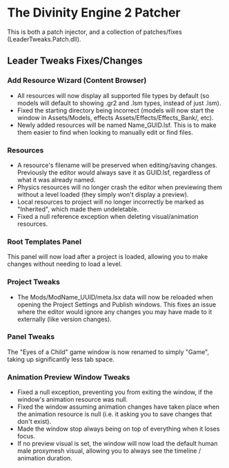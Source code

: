 # The Divinity Engine 2 Patcher

This is both a patch injector, and a collection of patches/fixes (LeaderTweaks.Patch.dll).

## Leader Tweaks Fixes/Changes

### Add Resource Wizard (Content Browser)

* All resources will now display all supported file types by default (so models will default to showing .gr2 and .lsm types, instead of just .lsm).
* Fixed the starting directory being incorrect (models will now start the window in Assets/Models, effects Assets/Effects/Effects_Bank/, etc).
* Newly added resources will be named Name_GUID.lsf. This is to make them easier to find when looking to manually edit or find files.

### Resources

* A resource's filename will be preserved when editing/saving changes. Previously the editor would always save it as GUID.lsf, regardless of what it was already named.
* Physics resources will no longer crash the editor when previewing them without a level loaded (they simply won't display a preview).
* Local resources to project will no longer incorrectly be marked as "Inherited", which made them undeletable.
* Fixed a null reference exception when deleting visual/animation resources.

### Root Templates Panel

This panel will now load after a project is loaded, allowing you to make changes without needing to load a level.

### Project Tweaks

* The Mods/ModName_UUID/meta.lsx data will now be reloaded when opening the Project Settings and Publish windows. This fixes an issue where the editor would ignore any changes you may have made to it externally (like version changes).

### Panel Tweaks

The "Eyes of a Child" game window is now renamed to simply "Game", taking up significantly less tab space.

### Animation Preview Window Tweaks

* Fixed a null exception, preventing you from exiting the window, if the window's animation resource was null.
* Fixed the window assuming animation changes have taken place when the animation resource is null (i.e. it asking you to save changes that don't exist).
* Made the window stop always being on top of everything when it loses focus.
* If no preview visual is set, the window will now load the default human male proxymesh visual, allowing you to always see the timeline / animation duration.
